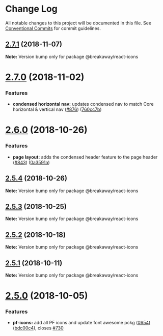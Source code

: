 # Change Log

All notable changes to this project will be documented in this file.
See [Conventional Commits](https://conventionalcommits.org) for commit guidelines.

<a name="2.7.1"></a>
## [2.7.1](https://github.com/patternfly/patternfly-react/compare/@breakaway/react-icons@2.7.0...@breakaway/react-icons@2.7.1) (2018-11-07)




**Note:** Version bump only for package @breakaway/react-icons

<a name="2.7.0"></a>
# [2.7.0](https://github.com/patternfly/patternfly-react/compare/@breakaway/react-icons@2.6.0...@breakaway/react-icons@2.7.0) (2018-11-02)


### Features

* **condensed horizontal nav:** updates condensed nav to match Core horizontal & vertical nav ([#876](https://github.com/patternfly/patternfly-react/issues/876)) ([760cc7b](https://github.com/patternfly/patternfly-react/commit/760cc7b))




<a name="2.6.0"></a>
# [2.6.0](https://github.com/patternfly/patternfly-react/compare/@breakaway/react-icons@2.5.4...@breakaway/react-icons@2.6.0) (2018-10-26)


### Features

* **page layout:** adds the condensed header feature to the page header ([#843](https://github.com/patternfly/patternfly-react/issues/843)) ([0a3591a](https://github.com/patternfly/patternfly-react/commit/0a3591a))




<a name="2.5.4"></a>
## [2.5.4](https://github.com/patternfly/patternfly-react/compare/@breakaway/react-icons@2.5.3...@breakaway/react-icons@2.5.4) (2018-10-26)




**Note:** Version bump only for package @breakaway/react-icons

<a name="2.5.3"></a>
## [2.5.3](https://github.com/patternfly/patternfly-react/compare/@breakaway/react-icons@2.5.2...@breakaway/react-icons@2.5.3) (2018-10-25)




**Note:** Version bump only for package @breakaway/react-icons

<a name="2.5.2"></a>
## [2.5.2](https://github.com/patternfly/patternfly-react/compare/@breakaway/react-icons@2.5.1...@breakaway/react-icons@2.5.2) (2018-10-18)




**Note:** Version bump only for package @breakaway/react-icons

<a name="2.5.1"></a>
## [2.5.1](https://github.com/patternfly/patternfly-react/compare/@breakaway/react-icons@2.5.0...@breakaway/react-icons@2.5.1) (2018-10-11)




**Note:** Version bump only for package @breakaway/react-icons

<a name="2.5.0"></a>
# [2.5.0](https://github.com/patternfly/patternfly-react/compare/@breakaway/react-icons@2.4.0...@breakaway/react-icons@2.5.0) (2018-10-05)


### Features

* **pf-icons:** add all PF icons and update font awesome pckg ([#654](https://github.com/patternfly/patternfly-react/issues/654)) ([bdc00c4](https://github.com/patternfly/patternfly-react/commit/bdc00c4)), closes [#730](https://github.com/patternfly/patternfly-react/issues/730)
